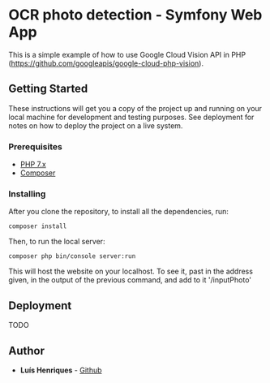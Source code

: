 # OCR photo detection - Symfony Web App

This is a simple example of how to use Google Cloud Vision API in PHP (https://github.com/googleapis/google-cloud-php-vision).

## Getting Started

These instructions will get you a copy of the project up and running on your local machine for development and testing purposes. See deployment for notes on how to deploy the project on a live system.

### Prerequisites

* [PHP 7.x](https://tecadmin.net/install-php-macos/)
* [Composer](https://getcomposer.org/)

### Installing

After you clone the repository, to install all the dependencies, run:

```
composer install
```

Then, to run the local server:

```
composer php bin/console server:run
```

This will host the website on your localhost. To see it, past in the address given, in the output of the previous command, and add to it '/inputPhoto'

## Deployment

TODO

## Author

* **Luís Henriques** - [Github](https://github.com/Santos-Luis)

